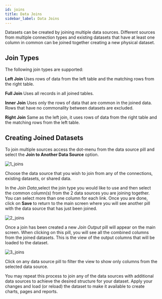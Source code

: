 ```yaml
---
id: joins
title: Data Joins
sidebar_label: Data Joins
---
```


<div style={{textAlign: "justify"}}>

Datasets can be created by joining multiple data sources. Different sources from multiple connection types and existing datasets that have at least one column in common can be joined together creating a new physical dataset. 

## Join Types
The following join types are supported:

**Left Join**
Uses rows of data from the left table and the matching rows from the right table. 

**Full Join**
Uses all records in all joined tables. 

**Inner Join**
Uses only the rows of data that are common in the joined data. Rows that have no commonality between datasets are excluded. 

**Right Join**
Same as the left join, it uses rows of data from the right table and the matching rows from the left table. 

## Creating Joined Datasets
To join multiple sources access the dot-menu from the data source pill and select the **Join to Another Data Source** option. 

![1_joins](https://s3.amazonaws.com/cdn.qrvey.com/documentation_assets/ui-docs/datasets/Joins/Join1.png#thumbnail-60) 

Choose the data source that you wish to join from any of the connections, existing datasets, or shared data.


In the *Join Data*,select the join type you would like to use and then select the common column(s) from the 2 data sources you are joining together. You can select more than one column for each link. Once you are done, click on **Save** to return to the main screen where you will see another pill with the data source that has just been joined. 

![2_joins](https://s3.amazonaws.com/cdn.qrvey.com/documentation_assets/ui-docs/datasets/Joins/Join2.png#thumbnail-80) 

Once a join has been created a new *Join Output* pill will appear on the main screen.  When clicking on this pill, you will see all the combined columns from the joined datasets. This is the view of the output columns that will be loaded to the dataset.

![3_joins](https://s3.amazonaws.com/cdn.qrvey.com/documentation_assets/ui-docs/datasets/Joins/3_joins.png#thumbnail)

Click on any data source pill to filter the view to show only columns from the selected data source. 

You may repeat this process to join any of the data sources with additional data sources to achieve the desired structure for your dataset. Apply your changes and load (or reload) the dataset to make it available to create charts, pages and reports.


</div>